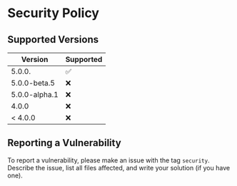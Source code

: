 # Security Policy

## Supported Versions

| Version | Supported          |
| ------- | ------------------ |
| 5.0.0.  | :white_check_mark: |
| 5.0.0-beta.5 | :x:           |
| 5.0.0-alpha.1 | :x:          |
| 4.0.0   | :x:                |
| < 4.0.0 | :x:                |

## Reporting a Vulnerability

To report a vulnerability, please make an issue with the tag `security`. Describe the issue, list all files affected, and write your solution (if you have one).
